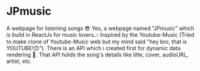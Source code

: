 # JPmusic
A webpage for listening songs 😎
Yes, a webpage named "JPmusic" which is build in ReactJs for music lovers.🎶
Inspired by the Youtube-Music (Tried to make clone of Youtube-Music web but my mind said "hey bro, that is YOUTUBE!🙃").
There is an API which i created first for dynamic data rendering 🤞.
That API holds the song's details like title, cover, audioURL, artist, etc.
